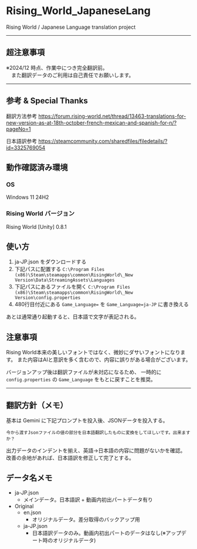 # Rising_World_JapaneseLang
Rising World / Japanese Language translation project

---
## 超注意事項

※2024/12 時点、作業中につき完全翻訳前。  
　また翻訳データのご利用は自己責任でお願いします。

---

## 参考 & Special Thanks
翻訳方法参考
https://forum.rising-world.net/thread/13463-translations-for-new-version-as-at-18th-october-french-mexican-and-spanish-for-n/?pageNo=1

日本語訳参考
https://steamcommunity.com/sharedfiles/filedetails/?id=3325769054

## 動作確認済み環境
### OS
Windows 11 24H2

### Rising World バージョン
Rising World [Unity] 0.8.1 


## 使い方

1. ja-JP.json をダウンロードする
2. 下記パスに配置する
   `C:\Program Files (x86)\Steam\steamapps\common\RisingWorld\_New Version\Data\StreamingAssets\Languages`
3. 下記パスにあるファイルを開く
   `C:\Program Files (x86)\Steam\steamapps\common\RisingWorld\_New Version\config.properties`
4. 480行目付近にある `Game_Language=` を `Game_Language=ja-JP` に書き換える

あとは通常通り起動すると、日本語で文字が表記される。

## 注意事項
Rising World本来の美しいフォントではなく、微妙にダサいフォントになります。
また内容はAIと意訳を多く含むので、内容に誤りがある場合がございます。

バージョンアップ後は翻訳ファイルが未対応になるため、
一時的に `config.properties` の `Game_Language` をもとに戻すことを推奨。

---

## 翻訳方針（メモ）
基本は Gemini に下記プロンプトを投入後、JSONデータを投入する。

```
今から渡すJsonファイルの値の部分を日本語翻訳したものに変換をしてほしいです。出来ますか？
```

出力データのインデントを揃え、英語→日本語の内容に問題がないかを確認。  
改善の余地があれば、日本語訳を修正して完了とする。

## データ名メモ
- ja-JP.json
  - メインデータ。日本語訳 + 動画内初出パートデータ有り
- Original
  - en.json
    - オリジナルデータ。差分取得のバックアップ用
  - ja-JP.json
    - 日本語訳データのみ。動画内初出パートのデータはなし(※アップデート時のオリジナルデータ)